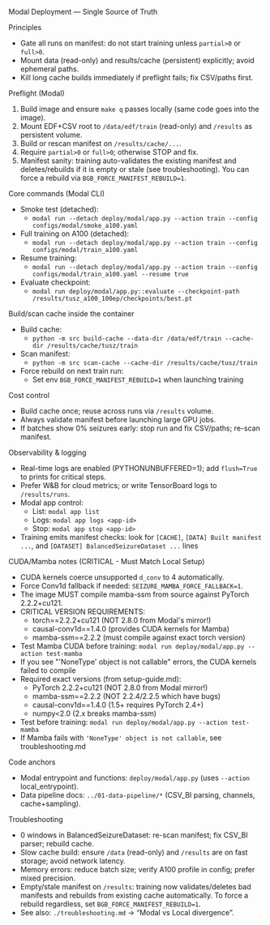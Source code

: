 Modal Deployment — Single Source of Truth

Principles
- Gate all runs on manifest: do not start training unless `partial>0` or `full>0`.
- Mount data (read-only) and results/cache (persistent) explicitly; avoid ephemeral paths.
- Kill long cache builds immediately if preflight fails; fix CSV/paths first.

Preflight (Modal)
1) Build image and ensure `make q` passes locally (same code goes into the image).
2) Mount EDF+CSV root to `/data/edf/train` (read-only) and `/results` as persistent volume.
3) Build or rescan manifest on `/results/cache/...`.
4) Require `partial>0` or `full>0`; otherwise STOP and fix.
5) Manifest sanity: training auto-validates the existing manifest and deletes/rebuilds if it is empty or stale (see troubleshooting). You can force a rebuild via `BGB_FORCE_MANIFEST_REBUILD=1`.

Core commands (Modal CLI)
- Smoke test (detached):
  - `modal run --detach deploy/modal/app.py --action train --config configs/modal/smoke_a100.yaml`
- Full training on A100 (detached):
  - `modal run --detach deploy/modal/app.py --action train --config configs/modal/train_a100.yaml`
- Resume training:
  - `modal run --detach deploy/modal/app.py --action train --config configs/modal/train_a100.yaml --resume true`
- Evaluate checkpoint:
  - `modal run deploy/modal/app.py::evaluate --checkpoint-path /results/tusz_a100_100ep/checkpoints/best.pt`

Build/scan cache inside the container
- Build cache:
  - `python -m src build-cache --data-dir /data/edf/train --cache-dir /results/cache/tusz/train`
- Scan manifest:
  - `python -m src scan-cache --cache-dir /results/cache/tusz/train`
 - Force rebuild on next train run:
   - Set env `BGB_FORCE_MANIFEST_REBUILD=1` when launching training

Cost control
- Build cache once; reuse across runs via `/results` volume.
- Always validate manifest before launching large GPU jobs.
- If batches show 0% seizures early: stop run and fix CSV/paths; re-scan manifest.

Observability & logging
- Real-time logs are enabled (PYTHONUNBUFFERED=1); add `flush=True` to prints for critical steps.
- Prefer W&B for cloud metrics; or write TensorBoard logs to `/results/runs`.
- Modal app control:
  - List: `modal app list`
  - Logs: `modal app logs <app-id>`
  - Stop: `modal app stop <app-id>`
 - Training emits manifest checks: look for `[CACHE]`, `[DATA] Built manifest ...`, and `[DATASET] BalancedSeizureDataset ...` lines

CUDA/Mamba notes (CRITICAL - Must Match Local Setup)
- CUDA kernels coerce unsupported `d_conv` to 4 automatically.
- Force Conv1d fallback if needed: `SEIZURE_MAMBA_FORCE_FALLBACK=1`.
- The image MUST compile mamba-ssm from source against PyTorch 2.2.2+cu121.
- CRITICAL VERSION REQUIREMENTS:
  - torch==2.2.2+cu121 (NOT 2.8.0 from Modal's mirror!)
  - causal-conv1d==1.4.0 (provides CUDA kernels for Mamba)
  - mamba-ssm==2.2.2 (must compile against exact torch version)
- Test Mamba CUDA before training: `modal run deploy/modal/app.py --action test-mamba`
- If you see "'NoneType' object is not callable" errors, the CUDA kernels failed to compile
- Required exact versions (from setup-guide.md):
  - PyTorch 2.2.2+cu121 (NOT 2.8.0 from Modal mirror!)
  - mamba-ssm==2.2.2 (NOT 2.2.4/2.2.5 which have bugs)
  - causal-conv1d==1.4.0 (1.5+ requires PyTorch 2.4+)
  - numpy<2.0 (2.x breaks mamba-ssm)
- Test before training: `modal run deploy/modal/app.py --action test-mamba`
- If Mamba fails with `'NoneType' object is not callable`, see troubleshooting.md

Code anchors
- Modal entrypoint and functions: `deploy/modal/app.py` (uses `--action` local_entrypoint).
- Data pipeline docs: `../01-data-pipeline/*` (CSV_BI parsing, channels, cache+sampling).

Troubleshooting
- 0 windows in BalancedSeizureDataset: re-scan manifest; fix CSV_BI parser; rebuild cache.
- Slow cache build: ensure `/data` (read-only) and `/results` are on fast storage; avoid network latency.
- Memory errors: reduce batch size; verify A100 profile in config; prefer mixed precision.
- Empty/stale manifest on `/results`: training now validates/deletes bad manifests and rebuilds from existing cache automatically. To force a rebuild regardless, set `BGB_FORCE_MANIFEST_REBUILD=1`.
 - See also: `./troubleshooting.md` → “Modal vs Local divergence”.
